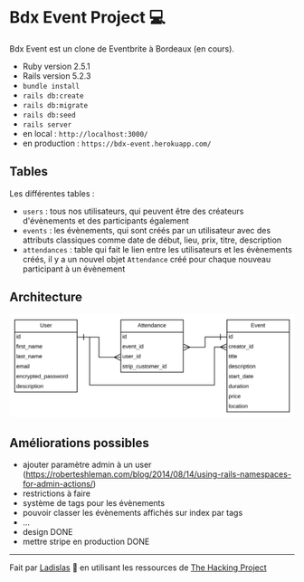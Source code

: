 <h1>Bdx Event Project 💻</h1>

Bdx Event est un clone de Eventbrite à Bordeaux (en cours).

* Ruby version 2.5.1
* Rails version 5.2.3
* `bundle install`
* `rails db:create`
* `rails db:migrate`
* `rails db:seed`
* `rails server`
* en local : `http://localhost:3000/`
* en production : `https://bdx-event.herokuapp.com/`

<h2>Tables</h2>

Les différentes tables : 
* `users` : tous nos utilisateurs, qui peuvent être des créateurs d'évènements et des participants également
* `events` : les évènements, qui sont créés par un utilisateur avec des attributs classiques comme date de début, lieu, prix, titre, description
* `attendances` : table qui fait le lien entre les utilisateurs et les évènements créés, il y a un nouvel objet `Attendance` créé pour chaque nouveau participant à un évènement

<h2>Architecture</h2>

![Architecture Base de données](app/assets/images/db.png)

<h2>Améliorations possibles</h2>

* ajouter paramètre admin à un user (https://roberteshleman.com/blog/2014/08/14/using-rails-namespaces-for-admin-actions/)
* restrictions à faire
* système de tags pour les évènements
* pouvoir classer les évènements affichés sur index par tags
* ...
* design DONE
* mettre stripe en production DONE

--------

Fait par [Ladislas](https://github.com/ladislasfontaine) 🤙 en utilisant les ressources de [The Hacking Project](https://www.thehackingproject.org)